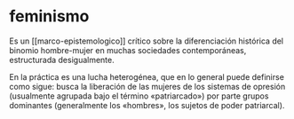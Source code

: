 # feminismo
Es un [[marco-epistemologico]] crítico sobre la diferenciación histórica del binomio hombre-mujer en muchas sociedades contemporáneas, estructurada desigualmente. 

En la práctica es una lucha heterogénea, que en lo general puede definirse como sigue: busca la liberación de las mujeres de los sistemas de opresión (usualmente agrupada bajo el término «patriarcado») por parte grupos dominantes (generalmente los «hombres», los sujetos de poder patriarcal).

